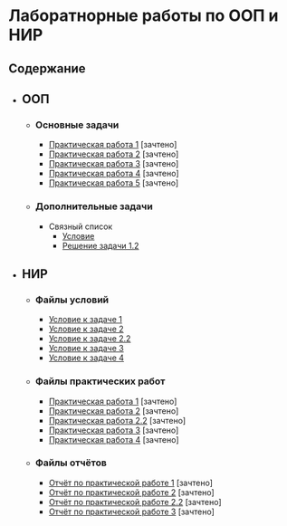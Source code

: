 # Лаборатнорные работы по ООП и НИР

## Содержание
- ## ООП
  - ### Основные задачи
    - [Практическая работа 1](ООП/Practical_work_1/Practical_work_1/Practical_work_1.cpp) [зачтено]
    - [Практическая работа 2](ООП/Practical_work_2/Practical_work_2.cpp) [зачтено]
    - [Практическая работа 3](ООП/Practical_work_3/Practical_work_3.cpp) [зачтено]
    - [Практическая работа 4](ООП/Practical_work_4/Practical_work_4.cpp) [зачтено]
    - [Практическая работа 5](ООП/Practical_work_5/Practical_work_5.cpp) [зачтено]
  - ### Дополнительные задачи
    - Связный список
      - [Условие](ООП/List/Задание.pdf)
      - [Решение задачи 1.2](ООП/List/List_1_2/List_1_2.cpp)


- ## НИР
  - ### Файлы условий
    - [Условие к задаче 1](НИР/Текст_заданий/задание_1.pdf) 
    - [Условие к задаче 2](НИР/Текст_заданий/задание_2.pdf) 
    - [Условие к задаче 2.2](НИР/Текст_заданий/задание_2_2.pdf) 
    - [Условие к задаче 3](НИР/Текст_заданий/задание_3.pdf) 
    - [Условие к задаче 4](НИР/Текст_заданий/задание_4.pdf) 
  - ### Файлы практических работ
    - [Практическая работа 1](НИР/homework_1.R) [зачтено]
    - [Практическая работа 2](НИР/homework_2.R) [зачтено]
    - [Практическая работа 2.2](НИР/homework_2_2.R) [зачтено]
    - [Практическая работа 3](НИР/homework_3.R) [зачтено]
    - [Практическая работа 4](НИР/homework_4.ipynb) [зачтено]
  - ### Файлы отчётов
    - [Отчёт по практической работе 1](НИР/Отчёт%20по%20задаче%201.docx) [зачтено]
    - [Отчёт по практической работе 2](НИР/Отчёт%20по%20задаче%202.1.docx) [зачтено]
    - [Отчёт по практической работе 2.2](НИР/Отчёт%20по%20задаче%202.2.docx) [зачтено]
    - [Отчёт по практической работе 3](НИР/Отчёт%20по%20задаче%203.docx) [зачтено]
